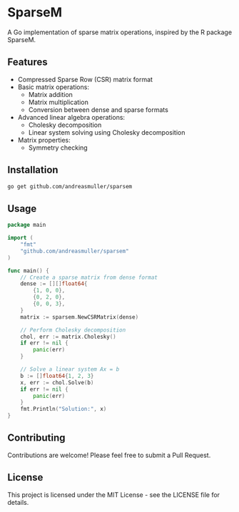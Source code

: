 # SparseM

A Go implementation of sparse matrix operations, inspired by the R package SparseM.

## Features

- Compressed Sparse Row (CSR) matrix format
- Basic matrix operations:
  - Matrix addition
  - Matrix multiplication
  - Conversion between dense and sparse formats
- Advanced linear algebra operations:
  - Cholesky decomposition
  - Linear system solving using Cholesky decomposition
- Matrix properties:
  - Symmetry checking

## Installation

```bash
go get github.com/andreasmuller/sparsem
```

## Usage

```go
package main

import (
    "fmt"
    "github.com/andreasmuller/sparsem"
)

func main() {
    // Create a sparse matrix from dense format
    dense := [][]float64{
        {1, 0, 0},
        {0, 2, 0},
        {0, 0, 3},
    }
    matrix := sparsem.NewCSRMatrix(dense)

    // Perform Cholesky decomposition
    chol, err := matrix.Cholesky()
    if err != nil {
        panic(err)
    }

    // Solve a linear system Ax = b
    b := []float64{1, 2, 3}
    x, err := chol.Solve(b)
    if err != nil {
        panic(err)
    }
    fmt.Println("Solution:", x)
}
```

## Contributing

Contributions are welcome! Please feel free to submit a Pull Request.

## License

This project is licensed under the MIT License - see the LICENSE file for details.
